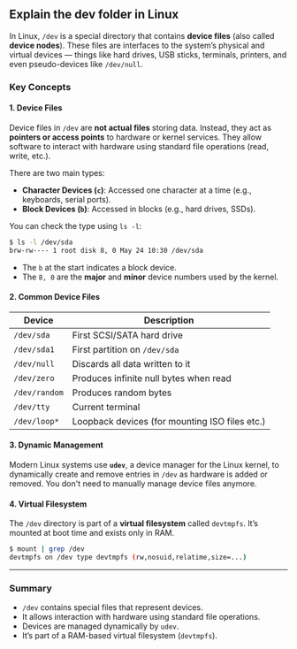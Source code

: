 ## Explain the dev folder in Linux

In Linux, `/dev` is a special directory that contains **device files** (also called **device nodes**). These files are interfaces to the system’s physical and virtual devices — things like hard drives, USB sticks, terminals, printers, and even pseudo-devices like `/dev/null`.

### Key Concepts

#### 1. **Device Files**

Device files in `/dev` are **not actual files** storing data. Instead, they act as **pointers or access points** to hardware or kernel services. They allow software to interact with hardware using standard file operations (read, write, etc.).

There are two main types:

* **Character Devices (`c`)**: Accessed one character at a time (e.g., keyboards, serial ports).
* **Block Devices (`b`)**: Accessed in blocks (e.g., hard drives, SSDs).

You can check the type using `ls -l`:

```bash
$ ls -l /dev/sda
brw-rw---- 1 root disk 8, 0 May 24 10:30 /dev/sda
```

* The `b` at the start indicates a block device.
* The `8, 0` are the **major** and **minor** device numbers used by the kernel.

#### 2. **Common Device Files**

| Device        | Description                                    |
| ------------- | ---------------------------------------------- |
| `/dev/sda`    | First SCSI/SATA hard drive                     |
| `/dev/sda1`   | First partition on `/dev/sda`                  |
| `/dev/null`   | Discards all data written to it                |
| `/dev/zero`   | Produces infinite null bytes when read         |
| `/dev/random` | Produces random bytes                          |
| `/dev/tty`    | Current terminal                               |
| `/dev/loop*`  | Loopback devices (for mounting ISO files etc.) |

#### 3. **Dynamic Management**

Modern Linux systems use **`udev`**, a device manager for the Linux kernel, to dynamically create and remove entries in `/dev` as hardware is added or removed. You don't need to manually manage device files anymore.

#### 4. **Virtual Filesystem**

The `/dev` directory is part of a **virtual filesystem** called `devtmpfs`. It’s mounted at boot time and exists only in RAM.

```bash
$ mount | grep /dev
devtmpfs on /dev type devtmpfs (rw,nosuid,relatime,size=...)
```

---

### Summary

* `/dev` contains special files that represent devices.
* It allows interaction with hardware using standard file operations.
* Devices are managed dynamically by `udev`.
* It’s part of a RAM-based virtual filesystem (`devtmpfs`).



